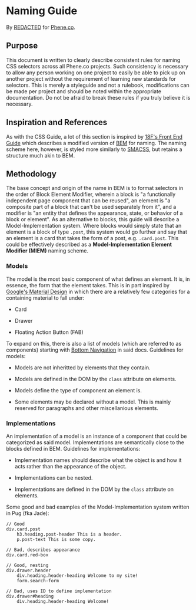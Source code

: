 # Naming Guide

By [REDACTED](http://REDACTED) for [Phene.co](http://phene.co).

## Purpose

This document is written to clearly describe consistent rules for naming CSS selectors across all Phene.co projects.
Such consistency is necessary to allow any person working on one project to easily be able to pick up on another project without the requirement of learning new standards for selectors.
This is merely a styleguide and not a rulebook, modifications can be made per project and should be noted within the appropriate documentation.
Do not be afraid to break these rules if you truly believe it is necessary.

## Inspiration and References

As with the CSS Guide, a lot of this section is inspired by [18F's Front End Guide](https://pages.18f.gov/frontend/) which describes a modified version of [BEM](https://en.bem.info/methodology/naming-convention/) for naming.
The naming scheme here, however, is styled more similarly to [SMACSS](https://smacss.com/), but retains a structure much akin to BEM.

## Methodology

The base concept and origin of the name in BEM is to format selectors in the order of Block Element Modifier,
wherein a block is "a functionally independent page component that can be reused",
an element is "a composite part of a block that can't be used separately from it",
and a modifier is "an entity that defines the appearance, state, or behavior of a block or element".
As an alternative to blocks, this guide will describe a Model-Implementation system.
Where blocks would simply state that an element is a block of type `.post`,
this system would go further and say that an element is a card that takes the form of a post, e.g. `.card.post`.
This could be effectively described as a **Model-Implementation Element Modifier (MIEM)** naming scheme.

### Models

The model is the most basic component of what defines an element.
It is, in essence, the form that the element takes.
This is in part inspired by [Google's Material Design](https://material.io/guidelines/) in which there are a relatively few categories for a containing material to fall under:

- Card

- Drawer

- Floating Action Button (FAB)

To expand on this, there is also a list of models (which are referred to as components) starting with [Bottom Navigation](https://material.io/guidelines/components/bottom-navigation.html#bottom-navigation-usage) in said docs.
Guidelines for models:

- Models are not inheritted by elements that they contain.

- Models are defined in the DOM by the `class` attribute on elements.

- Models define the type of component an element is.

- Some elements may be declared without a model. This is mainly reserved for paragraphs and other miscellanious elements.


### Implementations

An implementation of a model is an instance of a component that could be categorized as said model.
Implementations are semantically close to the blocks defined in BEM.
Guidelines for implementations:

- Implementation names should describe what the object is and how it acts rather than the appearance of the object.

- Implementations can be nested.

- Implementations are defined in the DOM by the `class` attribute on elements.

Some good and bad examples of the Model-Implementation system written in Pug (fka Jade):

```jade
// Good
div.card.post
	h3.heading.post-header This is a header.
	p.post-text This is some copy.
	
// Bad, describes appearance
div.card.red-box

// Good, nesting
div.drawer.header
	div.heading.header-heading Welcome to my site!
	form.search-form

// Bad, uses ID to define implementation
div.drawer#heading
	div.heading.header-heading Welcome!
```